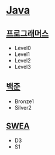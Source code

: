 # [Java](https://github.com/ujin302/CodingTest_2023/tree/main/Java/workspace/vscode/Hellow/src)
## [프로그래머스](https://github.com/ujin302/CodingTest_2023/tree/main/Java/workspace/vscode/Hellow/src/programmers)
- Level0
- Level1
- Level2
- Level3

## [백준](https://github.com/ujin302/CodingTest_2023/tree/main/Java/workspace/vscode/Hellow/src/BackJun)
- Bronze1
- Silver2

## [SWEA](https://github.com/ujin302/CodingTest_2023/tree/main/Java/workspace/vscode/Hellow/src/SWEA)
- D3
- S1
